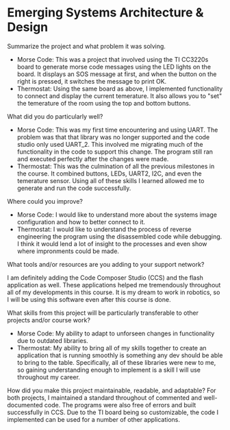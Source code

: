 # Emerging Systems Architecture &amp; Design

Summarize the project and what problem it was solving.
- Morse Code: This was a project that involved using the TI CC3220s board to generate morse code messages using the LED lights on the board. It displays an SOS message at first, and when the button on the right is pressed, it switches the message to print OK. 
- Thermostat: Using the same board as above, I implemented functionality to connect and display the current temerature. It also allows you to "set" the temerature of the room using the top and bottom buttons.

What did you do particularly well?
- Morse Code: This was my first time encountering and using UART. The problem was that that library was no longer supported and the code studio only used UART_2. This involved me migrating much of the functionality in the code to support this change. The program still ran and executed perfectly after the changes were made. 
- Thermostat: This was the culmination of all the previous milestones in the course. It combined buttons, LEDs, UART2, I2C, and even the temerature sensor. Using all of these skills I learned allowed me to generate and run the code successfully.

Where could you improve?
- Morse Code: I would like to understand more about the systems image configuration and how to better connect to it.
- Thermostat: I would like to understand the process of reverse engineering the program using the disassembled code while debugging. I think it would lend a lot of insight to the processes and even show where impronments could be made. 

What tools and/or resources are you adding to your support network?

I am definitely adding the Code Composer Studio (CCS) and the flash application as well. These applications helped me tremendously throughout all of my developments in this course. It is my dream to work in robotics, so I will be using this software even after this course is done. 
  
What skills from this project will be particularly transferable to other projects and/or course work?
- Morse Code: My ability to adapt to unforseen changes in functionality due to outdated libraries. 
- Thermostat: My ability to bring all of my skills together to create an application that is running smoothly is something any dev should be able to bring to the table. Specifically, all of these libraries were new to me, so gaining understanding enough to implement is a skill I will use throughout my career.  

How did you make this project maintainable, readable, and adaptable?
For both projects, I maintained a standard throughout of commented and well-documented code. The programs were also free of errors and built successfully in CCS. Due to the TI board being so customizable, the code I implemented can be used for a number of other applications. 
